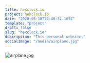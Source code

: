 ```yaml
---
title: hexclock.io
project: hexclock.io
date: "2020-03-10T22:40:32.169Z"
template: "project"
draft: false
slug: "hexclock.io"
description: "This personal website."
socialImage: "/media/airplane.jpg"
---
```


![airplane.jpg](/media/airplane.jpg)
